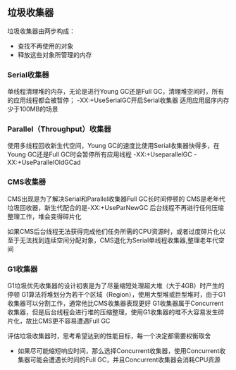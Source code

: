 ## 垃圾收集器
垃圾收集器由两步构成：
- 查找不再使用的对象
- 释放这些对象所管理的内存



### Serial收集器
单线程清理堆的内存，无论是进行Young GC还是Full GC，清理堆空间时，所有的应用线程都会被暂停；
-XX:+UseSerialGC开启Serial收集器
适用应用层序内存少于100MB的场景
### Parallel（Throughput）收集器
使用多线程回收新生代空间，Young GC的速度比使用Serial收集器快得多，在Young GC还是Full GC时会暂停所有应用线程
-XX:+UseparallelGC -XX:+UseParallelOldGCad

### CMS收集器
CMS出现是为了解决Serial和Parallel收集器Full GC长时间停顿的
CMS是老年代垃圾回收器，新生代配合的是-XX:+UseParNewGC
后台线程不再进行任何压缩整理工作，堆会变得碎片化

如果CMS后台线程无法获得完成他们任务所需的CPU资源时，或者过度碎片化以至于无法找到连续空间分配对象，CMS退化为Serial单线程收集器,整理老年代空间

### G1收集器
G1垃圾优先收集器的设计初衷是为了尽量缩短处理超大堆（大于4GB）时产生的停顿
G1算法将堆划分为若干个区域（Region），使用大型堆或巨型堆时，由于G1收集器可以分割工作，通常他比CMS收集器表现更好
G1收集器属于Concurrent收集器，但是后台线程会进行堆的压缩整理，使用G1收集器的堆不大容易发生碎片化，故比CMS更不容易遭遇Full GC

评估垃圾收集器时，思考希望达到的性能目标，每一个决定都需要权衡取舍
- 如果尽可能缩短响应时间，那么选择Concurrent收集器，使用Concurrent收集器可能会遭遇长时间的Full GC，并且Concurrent收集器会消耗CPU资源